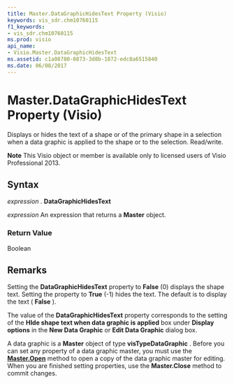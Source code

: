 ```yaml
---
title: Master.DataGraphicHidesText Property (Visio)
keywords: vis_sdr.chm10760115
f1_keywords:
- vis_sdr.chm10760115
ms.prod: visio
api_name:
- Visio.Master.DataGraphicHidesText
ms.assetid: c1a08780-0873-3d8b-1872-edc8a6515840
ms.date: 06/08/2017
---
```



# Master.DataGraphicHidesText Property (Visio)

Displays or hides the text of a shape or of the primary shape in a selection when a data graphic is applied to the shape or to the selection. Read/write.


 **Note**  This Visio object or member is available only to licensed users of Visio Professional 2013.


## Syntax

 _expression_ . **DataGraphicHidesText**

 _expression_ An expression that returns a **Master** object.


### Return Value

Boolean


## Remarks

Setting the  **DataGraphicHidesText** property to **False** (0) displays the shape text. Setting the property to **True** (-1) hides the text. The default is to display the text ( **False** ).

The value of the  **DataGraphicHidesText** property corresponds to the setting of the **HIde shape text when data graphic is applied** box under **Display options** in the **New Data Graphic** or **Edit Data Graphic** dialog box.

A data graphic is a  **Master** object of type **visTypeDataGraphic** . Before you can set any property of a data graphic master, you must use the **[Master.Open](master-open-method-visio.md)** method to open a copy of the data graphic master for editing. When you are finished setting properties, use the **Master.Close** method to commit changes.


